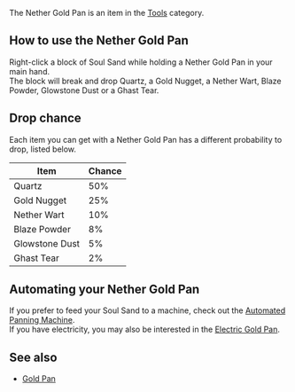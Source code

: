 The Nether Gold Pan is an item in the [Tools](https://github.com/Slimefun/Slimefun4/wiki/Tools) category.

## How to use the Nether Gold Pan
Right-click a block of Soul Sand while holding a Nether Gold Pan in your main hand.<br> The block will break and drop Quartz, a Gold Nugget, a Nether Wart, Blaze Powder, Glowstone Dust or a Ghast Tear.

## Drop chance
Each item you can get with a Nether Gold Pan has a different probability to drop, listed below.

| Item           | Chance |
| -------------- | ------ |
| Quartz         | 50%    |
| Gold Nugget    | 25%    |
| Nether Wart    | 10%    |
| Blaze Powder   | 8%     |
| Glowstone Dust | 5%     |
| Ghast Tear     | 2%     |

## Automating your Nether Gold Pan
If you prefer to feed your Soul Sand to a machine, check out the [Automated Panning Machine](https://github.com/Slimefun/Slimefun4/wiki/Automated-Panning-Machine).<br> If you have electricity, you may also be interested in the [Electric Gold Pan](https://github.com/Slimefun/Slimefun4/wiki/Electric-Gold-Pan).

## See also
* [Gold Pan](https://github.com/Slimefun/Slimefun4/wiki/Gold-Pan)
